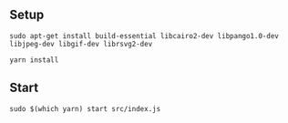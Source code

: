 
## Setup

```
sudo apt-get install build-essential libcairo2-dev libpango1.0-dev libjpeg-dev libgif-dev librsvg2-dev
```

```
yarn install
```


## Start

```
sudo $(which yarn) start src/index.js
```
